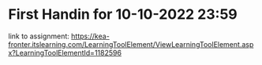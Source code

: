 # First Handin for 10-10-2022 23:59
link to assignment: https://kea-fronter.itslearning.com/LearningToolElement/ViewLearningToolElement.aspx?LearningToolElementId=1182596
